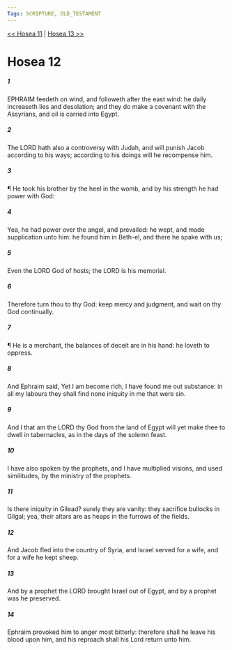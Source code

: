 ```yaml
---
Tags: SCRIPTURE, OLD_TESTAMENT
---
```


[<< Hosea 11](OLD_TESTAMENT/28_Hosea/Hosea_11.md) | [Hosea 13 >>](OLD_TESTAMENT/28_Hosea/Hosea_13.md)

# Hosea 12

##### 1

EPHRAIM feedeth on wind, and followeth after the east wind: he daily increaseth lies and desolation; and they do make a covenant with the Assyrians, and oil is carried into Egypt.

##### 2

The LORD hath also a controversy with Judah, and will punish Jacob according to his ways; according to his doings will he recompense him.

##### 3

¶ He took his brother by the heel in the womb, and by his strength he had power with God:

##### 4

Yea, he had power over the angel, and prevailed: he wept, and made supplication unto him: he found him in Beth-el, and there he spake with us;

##### 5

Even the LORD God of hosts; the LORD is his memorial.

##### 6

Therefore turn thou to thy God: keep mercy and judgment, and wait on thy God continually.

##### 7

¶ He is a merchant, the balances of deceit are in his hand: he loveth to oppress.

##### 8

And Ephraim said, Yet I am become rich, I have found me out substance: in all my labours they shall find none iniquity in me that were sin.

##### 9

And I that am the LORD thy God from the land of Egypt will yet make thee to dwell in tabernacles, as in the days of the solemn feast.

##### 10

I have also spoken by the prophets, and I have multiplied visions, and used similitudes, by the ministry of the prophets.

##### 11

Is there iniquity in Gilead? surely they are vanity: they sacrifice bullocks in Gilgal; yea, their altars are as heaps in the furrows of the fields.

##### 12

And Jacob fled into the country of Syria, and Israel served for a wife, and for a wife he kept sheep.

##### 13

And by a prophet the LORD brought Israel out of Egypt, and by a prophet was he preserved.

##### 14

Ephraim provoked him to anger most bitterly: therefore shall he leave his blood upon him, and his reproach shall his Lord return unto him.
